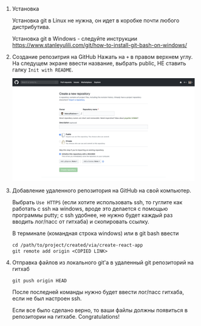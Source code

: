 1. Установка

    Установка git в Linux не нужна, он идет в коробке почти любого дистрибутива.

    Установка git в Windows - следуйте инструкции https://www.stanleyulili.com/git/how-to-install-git-bash-on-windows/

2. Создание репозитрия на GitHub
    Нажать на `+` в правом верхнем углу. На следущем экране ввести название, выбрать public, НЕ ставить галку `Init with README`.
    
    ![](create_repository.png)

3. Добавление удаленного репозитория на GitHub на свой компьютер.

    Выбрать `Use HTTPS` (если хотите использовать ssh, то гуглите как работать с ssh на windows, вроде это делается с помощью программы putty; c ssh удобнее, не нужно будет каждый раз вводить лог/пасс от гитхаба) и скопировать ссылку.

    В терминале (командная строка windows) или в git bash ввести
    ```
    cd /path/to/project/created/via/create-react-app
    git remote add origin <COPIED LINK>
    ```

4. Отправка файлов из локального git'a в удаленный git репозиторий на гитхаб

    ```
    git push origin HEAD
    ```
    После последней команды нужно будет ввести лог/пасс гитхаба, если не был настроен ssh.

    Если все было сделано верно, то ваши файлы должны появиться в репозитории на гитхабе. Congratulations!
